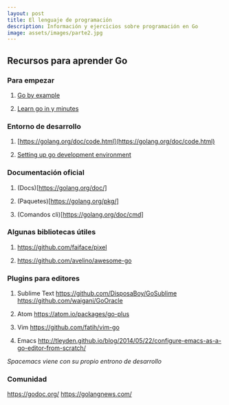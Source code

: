 ```yaml
---
layout: post
title: El lenguaje de programación
description: Información y ejercicios sobre programación en Go
image: assets/images/parte2.jpg
---
```


## Recursos para aprender Go

### Para empezar

1. [Go by example](https://gobyexample.com/)

2. [Learn go in y minutes](https://learnxinyminutes.com/docs/go/)

### Entorno de desarrollo

1. [https://golang.org/doc/code.html](https://golang.org/doc/code.html)

2. [Setting up go development environment](https://codevenue.wordpress.com/2015/07/26/golang-setting-up-go-development-environment/)

### Documentación oficial

1. (Docs)[https://golang.org/doc/]

2. (Paquetes)[https://golang.org/pkg/]

3. (Comandos cli)[https://golang.org/doc/cmd]


### Algunas bibliotecas útiles

1. https://github.com/faiface/pixel

2. https://github.com/avelino/awesome-go

### Plugins para editores

1. Sublime Text
https://github.com/DisposaBoy/GoSublime
https://github.com/waigani/GoOracle

2. Atom
https://atom.io/packages/go-plus

3. Vim
https://github.com/fatih/vim-go

4. Emacs
http://tleyden.github.io/blog/2014/05/22/configure-emacs-as-a-go-editor-from-scratch/

*Spacemacs viene con su propio entrono de desarrollo*

### Comunidad

https://godoc.org/
https://golangnews.com/
